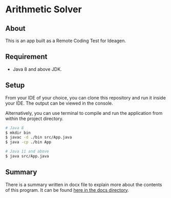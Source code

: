 # Arithmetic Solver

## About

This is an app built as a Remote Coding Test for Ideagen.

## Requirement

- Java 8 and above JDK.

## Setup

From your IDE of your choice, you can clone this repository and run it inside your IDE. The output can be viewed in the console.

Alternatively, you can use terminal to compile and run the application from within the project directory.

```bash
# Java 8
$ mkdir bin
$ javac -d ./bin src/App.java
$ java -cp ./bin App

# Java 11 and above
$ java src/App.java
```

## Summary

There is a summary written in docx file to explain more about the contents of this program. It can be found [here in the docs directory](https://github.com/cryofoton/arithmetic-solver/blob/main/docs/Summary.docx).

